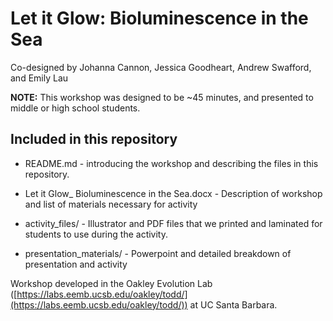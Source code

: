 # Let it Glow: Bioluminescence in the Sea

Co-designed by Johanna Cannon, Jessica Goodheart, Andrew Swafford, and Emily Lau

**NOTE:** This workshop was designed to be ~45 minutes, and presented to middle or high school students.

## Included in this repository

* README.md - introducing the workshop and describing the files in this repository.

* Let it Glow_ Bioluminescence in the Sea.docx - Description of workshop and list of materials necessary for activity

* activity_files/ - Illustrator and PDF files that we printed and laminated for students to use during the activity.

* presentation_materials/ - Powerpoint and detailed breakdown of presentation and activity

Workshop developed in the Oakley Evolution Lab ([https://labs.eemb.ucsb.edu/oakley/todd/](https://labs.eemb.ucsb.edu/oakley/todd/)) at UC Santa Barbara.
